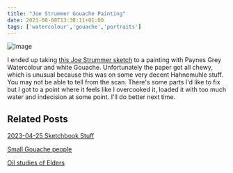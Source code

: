 ```yaml
---
title: "Joe Strummer Gouache Painting"
date: 2023-08-08T13:38:11+01:00
tags: ['watercolour','gouache','portraits']
---
```

![Image](/2023-08-08-joe-strummer-gouache-painting/joe-strummer-gouache-painting-scan-2023-08-08.png)

I ended up taking [this Joe Strummer sketch](/posts/2023-04-25-sketchbook-stuff/) to a painting with Paynes Grey Watercolour and white Gouache. Unfortunately the paper got all chewy, which is unusual because this was on some very decent Hahnemuhle stuff. You may not be able to tell from the scan. There's some parts I'd like to fix but I got to a point where it feels like I overcooked it, loaded it with too much water and indecision at some point. I'll do better next time.

## Related Posts

[2023-04-25 Sketchbook Stuff](/posts/2023-04-25-sketchbook-stuff/)

[Small Gouache people](/posts/2023-02-18-small-gouache-people/)

[Oil studies of Elders](/posts/2023-04-11-oil-studies-of-elders/)
